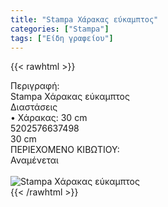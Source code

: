 ```yaml
---
title: "Stampa Χάρακας εύκαμπτος"
categories: ["Stampa"]
tags: ["Είδη γραφείου"]
---
```

{{< rawhtml >}}

<div class="sload698"><div class="product"><div id="sistatika">Περιγραφή:</div><div class="alltext">Stampa Χάρακας εύκαμπτος</div><div id="loipa">Διαστάσεις</div><div class="alltext">• Χάρακας: 30 cm</div><div id="barcode"><div id="barimage1"></div><span id="bartext">5202576637498</span></div><div id="varos"><div id="dimimg"></div><span id="varostext">30 cm</span></div><div id="kivotio">ΠΕΡΙΕΧΟΜΕΝΟ ΚΙΒΩΤΙΟΥ:<br>Αναμένεται</div><br><div class="pimg"><img alt="Stampa Χάρακας εύκαμπτος" title="Stampa Χάρακας εύκαμπτος" src="/media/images/stampa-xarakas-eukamptos.jpg"></div></div></div>
{{< /rawhtml >}}


